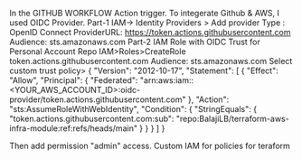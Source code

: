 In the GITHUB WORKFLOW Action trigger.
To integerate Github & AWS, I used OIDC Provider.
Part-1
IAM-> Identity Providers > Add provider
Type : OpenID Connect
ProviderURL: https://token.actions.githubusercontent.com
Audience: sts.amazonaws.com
Part-2 IAM Role with OIDC Trust for Personal Account Repo
IAM>Roles>CreateRole
token.actions.githubusercontent.com
Audience: sts.amazonaws.com
Select custom trust policy>
{
  "Version": "2012-10-17",
  "Statement": [
    {
      "Effect": "Allow",
      "Principal": {
        "Federated": "arn:aws:iam::<YOUR_AWS_ACCOUNT_ID>:oidc-provider/token.actions.githubusercontent.com"
      },
      "Action": "sts:AssumeRoleWithWebIdentity",
      "Condition": {
        "StringEquals": {
          "token.actions.githubusercontent.com:sub": "repo:BalajiLB/terraform-aws-infra-module:ref:refs/heads/main"
        }
      }
    }
  ]
}

Then add permission "admin" access.
Custom
 IAM for policies for teraform